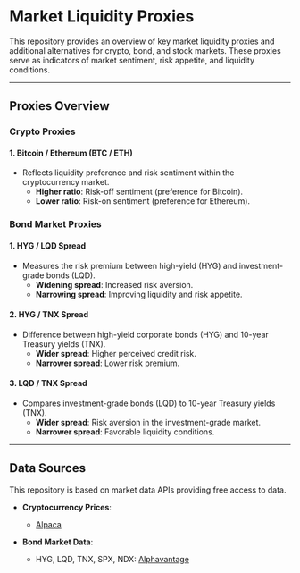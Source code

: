 # Market Liquidity Proxies

This repository provides an overview of key market liquidity proxies and additional alternatives for crypto, bond, and stock markets. These proxies serve as indicators of market sentiment, risk appetite, and liquidity conditions.

---

## Proxies Overview

### Crypto Proxies

#### 1. **Bitcoin / Ethereum (BTC / ETH)**
- Reflects liquidity preference and risk sentiment within the cryptocurrency market.
  - **Higher ratio**: Risk-off sentiment (preference for Bitcoin).
  - **Lower ratio**: Risk-on sentiment (preference for Ethereum).

### Bond Market Proxies

#### 1. **HYG / LQD Spread**
- Measures the risk premium between high-yield (HYG) and investment-grade bonds (LQD).
  - **Widening spread**: Increased risk aversion.
  - **Narrowing spread**: Improving liquidity and risk appetite.

#### 2. **HYG / TNX Spread**
- Difference between high-yield corporate bonds (HYG) and 10-year Treasury yields (TNX).
  - **Wider spread**: Higher perceived credit risk.
  - **Narrower spread**: Lower risk premium.

#### 3. **LQD / TNX Spread**
- Compares investment-grade bonds (LQD) to 10-year Treasury yields (TNX).
  - **Wider spread**: Risk aversion in the investment-grade market.
  - **Narrower spread**: Favorable liquidity conditions.

---

## Data Sources

This repository is based on market data APIs providing free access to data.

- **Cryptocurrency Prices**:
  - [Alpaca](https://alpaca.markets/)

- **Bond Market Data**:
  - HYG, LQD, TNX, SPX, NDX: [Alphavantage](https://www.alphavantage.co/)